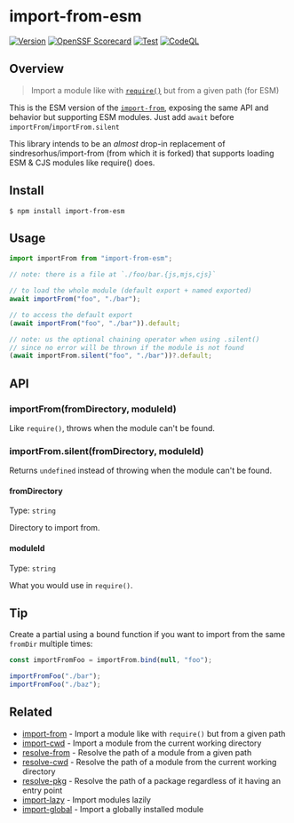 # import-from-esm

[![Version](https://badgen.net/npm/v/import-from-esm?icon=npm)](https://badgen.net/npm/v/import-from-esm)
[![OpenSSF Scorecard](https://api.securityscorecards.dev/projects/github.com/sheerlox/import-from-esm/badge)](https://securityscorecards.dev/viewer/?uri=github.com/sheerlox/import-from-esm)
[![Test](https://github.com/sheerlox/import-from-esm/actions/workflows/main.yml/badge.svg?branch=main)](https://github.com/sheerlox/import-from-esm/actions/workflows/main.yml)
[![CodeQL](https://github.com/sheerlox/import-from-esm/actions/workflows/codeql.yml/badge.svg?branch=main)](https://github.com/sheerlox/import-from-esm/actions/workflows/codeql.yml)

## Overview

> Import a module like with [`require()`](https://nodejs.org/api/modules.html#modules_require_id) but from a given path (for ESM)

This is the ESM version of the [`import-from`](https://github.com/sindresorhus/import-from), exposing the same API and behavior but supporting ESM modules. Just add `await` before `importFrom`/`importFrom.silent`

This library intends to be an _almost_ drop-in replacement of sindresorhus/import-from (from which it is forked) that supports loading ESM & CJS modules like require() does.

## Install

```
$ npm install import-from-esm
```

## Usage

```js
import importFrom from "import-from-esm";

// note: there is a file at `./foo/bar.{js,mjs,cjs}`

// to load the whole module (default export + named exported)
await importFrom("foo", "./bar");

// to access the default export
(await importFrom("foo", "./bar")).default;

// note: us the optional chaining operator when using .silent()
// since no error will be thrown if the module is not found
(await importFrom.silent("foo", "./bar"))?.default;
```

## API

### importFrom(fromDirectory, moduleId)

Like `require()`, throws when the module can't be found.

### importFrom.silent(fromDirectory, moduleId)

Returns `undefined` instead of throwing when the module can't be found.

#### fromDirectory

Type: `string`

Directory to import from.

#### moduleId

Type: `string`

What you would use in `require()`.

## Tip

Create a partial using a bound function if you want to import from the same `fromDir` multiple times:

```js
const importFromFoo = importFrom.bind(null, "foo");

importFromFoo("./bar");
importFromFoo("./baz");
```

## Related

- [import-from](https://github.com/sindresorhus/import-from) - Import a module like with `require()` but from a given path
- [import-cwd](https://github.com/sindresorhus/import-cwd) - Import a module from the current working directory
- [resolve-from](https://github.com/sindresorhus/resolve-from) - Resolve the path of a module from a given path
- [resolve-cwd](https://github.com/sindresorhus/resolve-cwd) - Resolve the path of a module from the current working directory
- [resolve-pkg](https://github.com/sindresorhus/resolve-pkg) - Resolve the path of a package regardless of it having an entry point
- [import-lazy](https://github.com/sindresorhus/import-lazy) - Import modules lazily
- [import-global](https://github.com/sindresorhus/import-global) - Import a globally installed module
